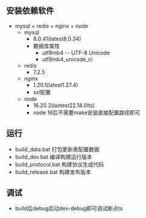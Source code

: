 ## 安装依赖软件
- mysql + redis + nginx + node
    - mysql
        - 8.0.41(latest8.0.34)
		- 数据库属性
			- utf8mb4 -- UTF-8 Unicode
			- utf8mb4_unicode_ci
    - redis
        - 7.2.5
    - nginx
        - 1.20.1(latest1.27.4)
        - ssl配置
    - node
        - 16.20.2(lastest22.14.0lts)
        - node 16后不需要make安装直接配置路径即可

## 运行
- build_data.bat 打包更新表配置数据
- build_dev.bat 编译构建运行版本
- build_protocol.bat 构建协议生成代码
- build_release.bat 构建发布版本

## 调试
- build后debug启动dev-debug即可调试断点ts